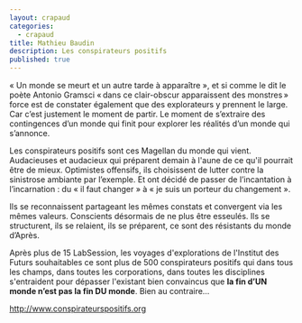 ```yaml
---
layout: crapaud
categories:
  - crapaud
title: Mathieu Baudin
description: Les conspirateurs positifs
published: true
---
```


« Un monde se meurt et un autre tarde à apparaître », et si comme le dit le poète Antonio Gramsci « dans ce clair-obscur apparaissent des monstres » force est de constater également que des explorateurs y prennent le large. Car c’est justement le moment de partir. Le moment de s’extraire des contingences d’un monde qui finit pour explorer les réalités d’un monde qui s’annonce.

Les conspirateurs positifs sont ces Magellan du monde qui vient. Audacieuses et audacieux qui préparent demain à l'aune de ce qu'il pourrait être de mieux. Optimistes offensifs, ils choisissent de lutter contre la sinistrose ambiante par l’exemple. Et ont décidé de passer de l’incantation à l’incarnation : du « il faut changer » à « je suis un porteur du changement ». 

Ils se reconnaissent partageant les mêmes constats et convergent via les mêmes valeurs. Conscients désormais de ne plus être esseulés. Ils se structurent, ils se relaient, ils se préparent, ce sont des résistants du monde d’Après.

Après plus de 15 LabSession, les voyages d'explorations de l'Institut des Futurs souhaitables ce sont plus de 500 conspirateurs positifs qui dans tous les champs, dans toutes les corporations, dans toutes les disciplines s'entraident pour dépasser l'existant bien convaincus que **la fin d’UN monde n’est pas la fin DU monde**. Bien au contraire…

<http://www.conspirateurspositifs.org>
